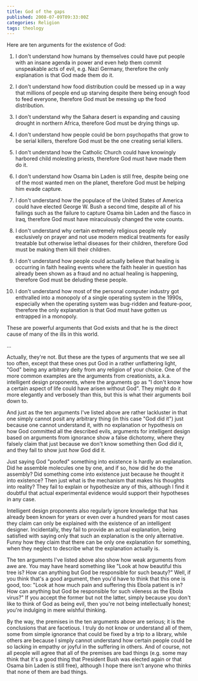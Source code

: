 ```yaml
---
title: God of the gaps
published: 2008-07-09T09:33:00Z
categories: Religion
tags: theology
---
```


<p>
Here are ten arguments for the existence of God:
</p>

<ol>

<li>
<p>
I don't understand how humans by themselves could have put people with an insane agenda in power and even help them commit unspeakable acts of evil, e.g. Nazi Germany, therefore the only explanation is that God made them do it.
</p>
</li>

<li>
<p>
I don't understand how food distribution could be messed up in a way that millions of people end up starving despite there being enough food to feed everyone, therefore God must be messing up the food distribution.
</p>
</li>

<li>
<p>
I don't understand why the Sahara desert is expanding and causing drought in northern Africa, therefore God must be drying things up.
</p>
</li>

<li>
<p>
I don't understand how people could be born psychopaths that grow to be serial killers, therefore God must be the one creating serial killers.
</p>
</li>

<li>
<p>
I don't understand how the Catholic Church could have knowingly harbored child molesting priests, therefore God must have made them do it.
</p>
</li>

<li>
<p>
I don't understand how Osama bin Laden is still free, despite being one of the most wanted men on the planet, therefore God must be helping him evade capture.
</p>
</li>

<li>
<p>
I don't understand how the populace of the United States of America could have elected George W. Bush a second time, despite all of his failings such as the failure to capture Osama bin Laden and the fiasco in Iraq, therefore God must have miraculously changed the vote counts.
</p>
</li>

<li>
<p>
I don't understand why certain extremely religious people rely exclusively on prayer and not use modern medical treatments for easily treatable but otherwise lethal diseases for their children, therefore God must be making them kill their children.
</p>
</li>

<li>
<p>
I don't understand how people could actually believe that healing is occurring in faith healing events where the faith healer in question has already been shown as a fraud and no actual healing is happening, therefore God must be deluding these people.
</p>
</li>

<li>
<p>
I don't understand how most of the personal computer industry got enthralled into a monopoly of a single operating system in the 1990s, especially when the operating system was bug-ridden and feature-poor, therefore the only explanation is that God must have gotten us entrapped in a monopoly.
</p>
</li>

</ol>

<p>
These are powerful arguments that God exists and that he is the direct cause of many of the ills in this world.
</p>

<p>
...
</p>

<p>
Actually, they're not.  But these are the types of arguments that we see all too often, except that these ones put God in a rather unflattering light, "God" being any arbitrary deity from any religion of your choice.  One of the more common examples are the arguments from creationists, a.k.a. intelligent design proponents, where the arguments go as "I don't know how a certain aspect of life could have arisen without God".  They might do it more elegantly and verbosely than this, but this is what their arguments boil down to.
</p>

<p>
And just as the ten arguments I've listed above are rather lackluster in that one simply cannot posit any arbitrary thing (in this case "God did it") just because one cannot understand it, with no explanation or hypothesis on how God committed all the described evils, arguments for intelligent design based on arguments from ignorance show a false dichotomy, where they falsely claim that just because we don't know something then God did it, and they fail to show just <em>how</em> God did it.
</p>

<p>
Just saying God "poofed" something into existence is hardly an explanation.  Did he assemble molecules one by one, and if so, how did he do the assembly?  Did something come into existence just because he thought it into existence?  Then just what is the mechanism that makes his thoughts into reality?  They fail to explain or hypothesize any of this, although I find it doubtful that actual experimental evidence would support their hypotheses in any case.
</p>

<p>
Intelligent design proponents also regularly ignore knowledge that has already been known for years or even over a hundred years for most cases they claim can only be explained with the existence of an intelligent designer.  Incidentally, they fail to provide an actual explanation, being satisfied with saying only that such an explanation is the only alternative.  Funny how they claim that there can be only one explanation for something, when they neglect to describe what the explanation actually is.
</p>

<p>
The ten arguments I've listed above also show how weak arguments from awe are.  You may have heard something like "Look at how beautiful this tree is?  How can anything but God be responsible for such beauty?"  Well, if you think that's a good argument, then you'd have to think that this one is good, too: "Look at how much pain and suffering this Ebola patient is in?  How can anything but God be responsible for such vileness as the Ebola virus?"  If you accept the former but not the latter, simply because you don't like to think of God as being evil, then you're not being intellectually honest; you're indulging in mere wishful thinking.
</p>

<p>
By the way, the premises in the ten arguments above are serious; it is the conclusions that are facetious.  I truly do not know or understand all of them, some from simple ignorance that could be fixed by a trip to a library, while others are because I simply cannot understand how certain people could be so lacking in empathy or joyful in the suffering in others.  And of course, not all people will agree that all of the premises are bad things (e.g. some may think that it's a good thing that President Bush was elected again or that Osama bin Laden is still free), although I hope there isn't anyone who thinks that none of them are bad things.
</p>

